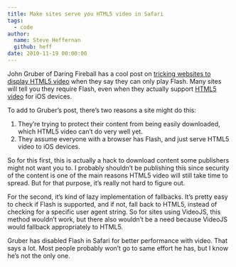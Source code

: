 ```yaml
---
title: Make sites serve you HTML5 video in Safari
tags:
  - code
author:
  name: Steve Heffernan
  github: heff
date: 2010-11-19 00:00:00
---
```


John Gruber of Daring Fireball has a cool post on [tricking websites to display HTML5 video](http://daringfireball.net/2010/11/masquerading_as_mobile_safari) when they say they can only play Flash. Many sites will tell you they require Flash, even when they actually support [HTML5 video](http://videojs.com/html5-video/) for iOS devices.

To add to Gruber&rsquo;s post, there&rsquo;s two reasons a site might do this:

1.  They&rsquo;re trying to protect their content from being easily downloaded, which HTML5 video can&rsquo;t do very well yet.
2.  They assume everyone with a browser has Flash, and just serve HTML5 video to iOS devices.

So for this first, this is actually a hack to download content some publishers might not want you to. I probably shouldn&rsquo;t be publishing this since security of the content is one of the main reasons HTML5 video will still take time to spread. But for that purpose, it&rsquo;s really not hard to figure out.

For the second, it&rsquo;s kind of lazy implementation of fallbacks. It&rsquo;s pretty easy to check if Flash is supported, and if not, fall back to HTML5, instead of checking for a specific user agent string. So for sites using VideoJS, this method wouldn&rsquo;t work, but there also wouldn&rsquo;t be a need because VideoJS would fallback appropriately to HTML5.

Gruber has disabled Flash in Safari for better performance with video. That says a lot. Most people probably won&rsquo;t go to same effort he has, but I know he&rsquo;s not the only one.
